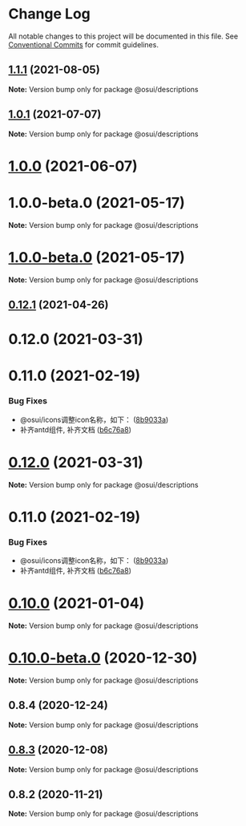 # Change Log

All notable changes to this project will be documented in this file.
See [Conventional Commits](https://conventionalcommits.org) for commit guidelines.

## [1.1.1](https://gitee.com/gitee-fe/osui/tree/master/compare/v1.0.0-beta.1...v1.1.1) (2021-08-05)

**Note:** Version bump only for package @osui/descriptions





## [1.0.1](https://gitee.com/gitee-fe/osui/tree/master/compare/@osui/descriptions@1.0.0...@osui/descriptions@1.0.1) (2021-07-07)

**Note:** Version bump only for package @osui/descriptions





# [1.0.0](https://gitee.com/gitee-fe/osui/tree/master/compare/@osui/descriptions@0.12.1...@osui/descriptions@1.0.0) (2021-06-07)



# 1.0.0-beta.0 (2021-05-17)

**Note:** Version bump only for package @osui/descriptions





# [1.0.0-beta.0](https://gitee.com/gitee-fe/osui/tree/master/compare/v0.12.1...v1.0.0-beta.0) (2021-05-17)

**Note:** Version bump only for package @osui/descriptions





## [0.12.1](https://gitee.com/gitee-fe/osui/tree/master/compare/@osui/descriptions@0.10.0...@osui/descriptions@0.12.1) (2021-04-26)



# 0.12.0 (2021-03-31)



# 0.11.0 (2021-02-19)


### Bug Fixes

* @osui/icons调整icon名称，如下： ([8b9033a](https://gitee.com/gitee-fe/osui/tree/master/commits/8b9033af14f14ebae853692523739ca22c64123a))
* 补齐antd组件, 补齐文档 ([b6c76a8](https://gitee.com/gitee-fe/osui/tree/master/commits/b6c76a864b121479e151a97e926546f3370d0aed))





# [0.12.0](https://gitee.com/gitee-fe/osui/tree/master/compare/v0.11.0...v0.12.0) (2021-03-31)

**Note:** Version bump only for package @osui/descriptions





# 0.11.0 (2021-02-19)


### Bug Fixes

* @osui/icons调整icon名称，如下： ([8b9033a](https://gitee.com/gitee-fe/osui/tree/master/commits/8b9033af14f14ebae853692523739ca22c64123a))
* 补齐antd组件, 补齐文档 ([b6c76a8](https://gitee.com/gitee-fe/osui/tree/master/commits/b6c76a864b121479e151a97e926546f3370d0aed))





# [0.10.0](https://gitee.com/gitee-fe/osui/tree/master/compare/@osui/descriptions@0.10.0-beta.0...@osui/descriptions@0.10.0) (2021-01-04)

**Note:** Version bump only for package @osui/descriptions





# [0.10.0-beta.0](https://gitee.com/gitee-fe/osui/tree/master/compare/@osui/descriptions@0.8.4...@osui/descriptions@0.10.0-beta.0) (2020-12-30)

**Note:** Version bump only for package @osui/descriptions





## 0.8.4 (2020-12-24)

**Note:** Version bump only for package @osui/descriptions





## [0.8.3](https://gitee.com/gitee-fe/osui/tree/master/compare/@osui/descriptions@0.8.2...@osui/descriptions@0.8.3) (2020-12-08)

**Note:** Version bump only for package @osui/descriptions





## 0.8.2 (2020-11-21)

**Note:** Version bump only for package @osui/descriptions
